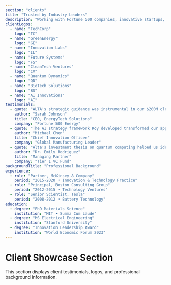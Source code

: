 ```yaml
---
section: "clients"
title: "Trusted by Industry Leaders"
description: "Working with Fortune 500 companies, innovative startups, and leading investment firms to drive transformational growth in emerging technology sectors."
clientLogos:
  - name: "TechCorp"
    logo: "TC"
  - name: "GreenEnergy"
    logo: "GE"
  - name: "Innovation Labs"
    logo: "IL"
  - name: "Future Systems"
    logo: "FS"
  - name: "CleanTech Ventures"
    logo: "CV"
  - name: "Quantum Dynamics"
    logo: "QD"
  - name: "BioTech Solutions"
    logo: "BS"
  - name: "AI Innovations"
    logo: "AI"
testimonials:
  - quote: "ALTA's strategic guidance was instrumental in our $200M clean energy pivot. His deep understanding of both technology and market dynamics is unparalleled."
    author: "Sarah Johnson"
    title: "CEO, EnergyTech Solutions"
    company: "Fortune 500 Energy"
  - quote: "The AI strategy framework Roy developed transformed our approach to innovation. We've seen 40% faster time-to-market on new products."
    author: "Michael Chen"
    title: "Chief Innovation Officer"
    company: "Global Manufacturing Leader"
  - quote: "Alta's investment thesis on quantum computing helped us identify and secure partnerships that are now worth over $500M in market value."
    author: "Dr. Emily Rodriguez"
    title: "Managing Partner"
    company: "Tier 1 VC Fund"
backgroundTitle: "Professional Background"
experience:
  - role: "Partner, McKinsey & Company"
    period: "2015-2020 • Innovation & Technology Practice"
  - role: "Principal, Boston Consulting Group"
    period: "2012-2015 • Technology Ventures"
  - role: "Senior Scientist, Tesla"
    period: "2008-2012 • Battery Technology"
education:
  - degree: "PhD Materials Science"
    institution: "MIT • Summa Cum Laude"
  - degree: "MS Electrical Engineering"
    institution: "Stanford University"
  - degree: "Innovation Leadership Award"
    institution: "World Economic Forum 2023"
---
```


# Client Showcase Section

This section displays client testimonials, logos, and professional background information.
